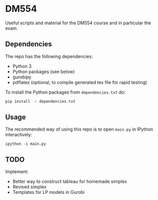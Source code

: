 # DM554

Useful scripts and material for the DM554 course and in particular the exam.

## Dependencies

The repo has the following dependencies:
- Python 3
- Python packages (see below)
- gurobipy
- pdflatex (optional, to compile generated tex file for rapid testing)

To install the Python packages from `dependencies.txt` do:

```bash
pip install -r dependencies.txt
```

## Usage

The recommended way of using this repo is to open `main.py` in IPython interactively:

```
ipython -i main.py
```


## TODO

Implement:

- Better way to construct tableau for homemade simplex
- Revised simplex
- Templates for LP models in Gurobi
